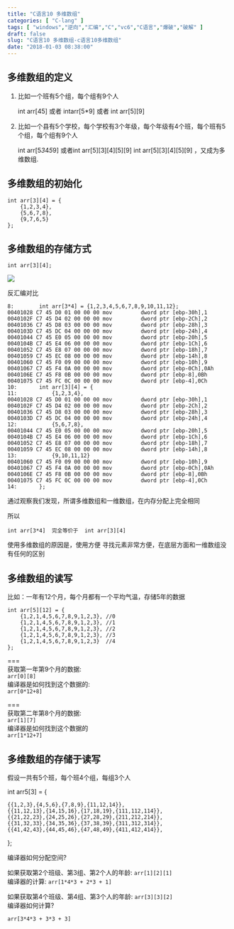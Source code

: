 ```yaml
---
title: "C语言10 多维数组"
categories: [ "C-lang" ]
tags: [ "windows","逆向","汇编","C","vc6","C语言","爆破","破解" ]
draft: false
slug: "C语言10 多维数组-c语言10多维数组"
date: "2018-01-03 08:38:00"
---
```




## 多维数组的定义

  1. 比如一个班有5个组，每个组有9个人
    
        int arr[45] 或者 intarr[5*9] 或者 int arr[5][9]
        

  2. 比如一个县有5个学校，每个学校有3个年级，每个年级有4个班，每个班有5个组，每个组有9个人
    
        int arr[5*3*4*5*9] 或者int arr[5][3][4][5][9]
        int arr[5][3][4][5][9] ，又成为多维数组.

## 多维数组的初始化

    int arr[3][4] = {
        {1,2,3,4},
        {5,6,7,8},
        {9,7,6,5}
    };

## 多维数组的存储方式

    int arr[3][4];

![][1] 

反汇编对比

    8:        int arr[3*4] = {1,2,3,4,5,6,7,8,9,10,11,12};
    00401028 C7 45 D0 01 00 00 00 mov         dword ptr [ebp-30h],1
    0040102F C7 45 D4 02 00 00 00 mov         dword ptr [ebp-2Ch],2
    00401036 C7 45 D8 03 00 00 00 mov         dword ptr [ebp-28h],3
    0040103D C7 45 DC 04 00 00 00 mov         dword ptr [ebp-24h],4
    00401044 C7 45 E0 05 00 00 00 mov         dword ptr [ebp-20h],5
    0040104B C7 45 E4 06 00 00 00 mov         dword ptr [ebp-1Ch],6
    00401052 C7 45 E8 07 00 00 00 mov         dword ptr [ebp-18h],7
    00401059 C7 45 EC 08 00 00 00 mov         dword ptr [ebp-14h],8
    00401060 C7 45 F0 09 00 00 00 mov         dword ptr [ebp-10h],9
    00401067 C7 45 F4 0A 00 00 00 mov         dword ptr [ebp-0Ch],0Ah
    0040106E C7 45 F8 0B 00 00 00 mov         dword ptr [ebp-8],0Bh
    00401075 C7 45 FC 0C 00 00 00 mov         dword ptr [ebp-4],0Ch
    10:       int arr[3][4] = {
    11:           {1,2,3,4},
    00401028 C7 45 D0 01 00 00 00 mov         dword ptr [ebp-30h],1
    0040102F C7 45 D4 02 00 00 00 mov         dword ptr [ebp-2Ch],2
    00401036 C7 45 D8 03 00 00 00 mov         dword ptr [ebp-28h],3
    0040103D C7 45 DC 04 00 00 00 mov         dword ptr [ebp-24h],4
    12:           {5,6,7,8},
    00401044 C7 45 E0 05 00 00 00 mov         dword ptr [ebp-20h],5
    0040104B C7 45 E4 06 00 00 00 mov         dword ptr [ebp-1Ch],6
    00401052 C7 45 E8 07 00 00 00 mov         dword ptr [ebp-18h],7
    00401059 C7 45 EC 08 00 00 00 mov         dword ptr [ebp-14h],8
    13:           {9,10,11,12}
    00401060 C7 45 F0 09 00 00 00 mov         dword ptr [ebp-10h],9
    00401067 C7 45 F4 0A 00 00 00 mov         dword ptr [ebp-0Ch],0Ah
    0040106E C7 45 F8 0B 00 00 00 mov         dword ptr [ebp-8],0Bh
    00401075 C7 45 FC 0C 00 00 00 mov         dword ptr [ebp-4],0Ch
    14:       };
    

通过观察我们发现，所谓多维数组和一维数组，在内存分配上完全相同

所以

    int arr[3*4]  完全等价于  int arr[3][4]

使用多维数组的原因是，使用方便 寻找元素非常方便，在底层方面和一维数组没有任何的区别

## 多维数组的读写

比如：一年有12个月，每个月都有一个平均气温，存储5年的数据

    int arr[5][12] = {
        {1,2,1,4,5,6,7,8,9,1,2,3}, //0
        {1,2,1,4,5,6,7,8,9,1,2,3}, //1
        {1,2,1,4,5,6,7,8,9,1,2,3}, //2
        {1,2,1,4,5,6,7,8,9,1,2,3}, //3
        {1,2,1,4,5,6,7,8,9,1,2,3}  //4
    };

===  
获取第一年第9个月的数据:  
`arr[0][8]`  
编译器是如何找到这个数据的:  
`arr[0*12+8]`

===  
获取第二年第8个月的数据:  
`arr[1][7]`  
编译器是如何找到这个数据的  
`arr[1*12+7]`

## 多维数组的存储于读写

假设一共有5个班，每个班4个组，每组3个人

int arr5[3] = {

    {{1,2,3},{4,5,6},{7,8,9},{11,12,14}},
    {{11,12,13},{14,15,16},{17,18,19},{111,112,114}},
    {{21,22,23},{24,25,26},{27,28,29},{211,212,214}},
    {{31,32,33},{34,35,36},{37,38,39},{311,312,314}},
    {{41,42,43},{44,45,46},{47,48,49},{411,412,414}},

};

编译器如何分配空间?

如果获取第2个班级、第3组、第2个人的年龄: `arr[1][2][1]`  
编译器的计算: `arr[1*4*3 + 2*3 + 1]`

如果获取第4个班级、第4组、第3个人的年龄: `arr[3][3][2]`  
编译器如何计算?

    arr[3*4*3 + 3*3 + 3]

 [1]: /uploads/oss/2018-01-03-15149006585862.jpg ""